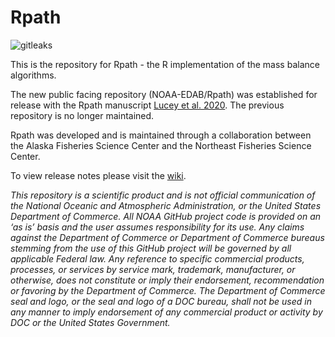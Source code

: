 <!-- badges: start -->
<!--[![R build status](https://github.com/NOAA-EDAB/Rpath/workflows/R-CMD-check/badge.svg)](https://github.com/NOAA-EDAB/Rpath/actions)


<!-- badges: end -->

Rpath
=====

![gitleaks](https://github.com/NOAA-EDAB/LeMANS/workflows/gitleaks/badge.svg)

This is the repository for Rpath - the R implementation of the mass balance algorithms.

The new public facing repository (NOAA-EDAB/Rpath) was established for release with 
the Rpath manuscript [Lucey et al. 2020](https://www.sciencedirect.com/science/article/pii/S0304380020301290).  The previous repository is no longer maintained.

Rpath was developed and is maintained through a collaboration between the Alaska Fisheries Science Center and the Northeast Fisheries Science Center.  

To view release notes please visit the [wiki](https://github.com/NOAA-EDAB/Rpath/wiki/Release-Notes).




*This repository is a scientific product and is not official communication of the National Oceanic and Atmospheric Administration, or the United States Department of Commerce. All NOAA GitHub project code is provided on an ‘as is’ basis and the user assumes responsibility for its use. Any claims against the Department of Commerce or Department of Commerce bureaus stemming from the use of this GitHub project will be governed by all applicable Federal law. Any reference to specific commercial products, processes, or services by service mark, trademark, manufacturer, or otherwise, does not constitute or imply their endorsement, recommendation or favoring by the Department of Commerce. The Department of Commerce seal and logo, or the seal and logo of a DOC bureau, shall not be used in any manner to imply endorsement of any commercial product or activity by DOC or the United States Government.*
